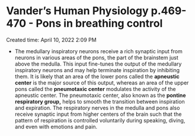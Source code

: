 # Vander’s Human Physiology p.469-470 - Pons in breathing control

Created time: April 10, 2022 2:09 PM

- The medullary inspiratory neurons receive a rich synaptic input from neurons in various areas of the pons, the part of the brainstem just above the medulla. This input fine-tunes the output of the medullary inspiratory neurons and may help terminate inspiration by inhibiting them. It is likely that an area of the lower pons called the **apneustic center** is the major source of this output, whereas an area of the upper pons called the **pneumotaxic center** modulates the activity of the apneustic center. The pneumotaxic center, also known as the **pontine respiratory group,** helps to smooth the transition between inspiration and expiration. The respiratory nerves in the medulla and pons also receive synaptic input from higher centers of the brain such that the pattern of respiration is controlled voluntarily during speaking, diving, and even with emotions and pain.